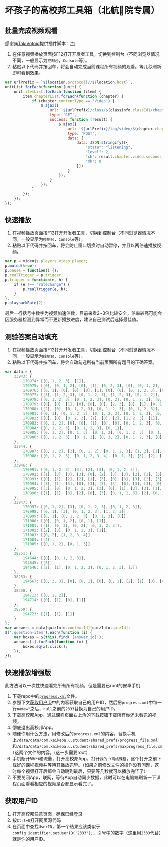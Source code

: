 # 坏孩子的高校邦工具箱（北航🐍院专属）

## 批量完成视频观看

感谢[@TakiVotoid](https://github.com/TakiVotoid)提供插件脚本：[#1](https://github.com/DDoSolitary/gxb-buaa73/issues/1)
1. 在任意视频播放页面按F12打开开发者工具，切换到控制台（不同浏览器情况不同，一般显示为`控制台`，`Console`等）。
2. 粘贴以下代码并按回车，将会自动完成当前课程所有视频的观看。等几秒刷新即可看到效果。

```js
var urlPrefix = `${location.protocol}//${location.host}`;
unitList.forEach(function (unit) {
	unit.itemList.forEach(function (item) {
		item.chapterList.forEach(function (chapter) {
			if (chapter.contentType == 'Video') {
				$.ajax({
					url: `${urlPrefix}/class/${classinfo.classId}/chapter/${chapter.chapterId}/api`,
					type: 'GET',
					success: function (result) {
						$.ajax({
							url: `${urlPrefix}/log/video/${chapter.chapterId}/${classinfo.classId}/api`,
							type: 'POST',
							data: {
								data: JSON.stringify([{
									"state": "listening",
									"level": 2,
									"ch": result.chapter.video.seconds,
									"mh": 0
								}])
							}
						});
					}
				});
			}
		});
	});
});
```


## 快速播放

1. 在视频播放页面按F12打开开发者工具，切换到控制台（不同浏览器情况不同，一般显示为`控制台`，`Console`等）。
2. 粘贴以下代码并按回车，将会防止窗口切换时自动暂停，并且以两倍速播放视频。

```js
var p = videojs.players.video_player;
p.muted(true);
p.pause = function() {};
p.realTrigger = p.trigger;
p.trigger = function(e, h) {
	if (e !== "ratechange") {
		p.realTrigger(e, h);
	}
};
p.playbackRate(2);
```

最后一行括号中数字为视频加速倍数，目前来看2~3倍比较安全，倍率较高可能会因服务器检测到异常而不更新播放进度，建议自己测试后选择最佳值。

## 测验答案自动填充

1. 在视频播放页面按F12打开开发者工具，切换到控制台（不同浏览器情况不同，一般显示为`控制台`，`Console`等）。
2. 粘贴以下代码并按回车，将会自动勾选所有当前页面所有题目的正确答案。


```js
var data = {
	33943: {
		170974: [[0, 1, 2, 3], [1]],
		170975: [[0], [0, 1, 2], [0], [1], [0, 2, 3], [0], [0, 1, 2], [1, 2, 3], [2]],
		170976: [[0, 1], [0], [0], [0], [1], [0], [0], [0, 1, 2, 3], [0], [1], [0], [0, 1, 2, 3], [0], [0]],
		170977: [[3], [1, 2, 3], [0, 1, 2, 3], [1, 2, 3], [0, 1, 2]],
		170978: [[0, 1, 2, 3], [0, 1, 2, 3], [0, 2], [0, 1, 2, 3], [0, 3], [0, 1, 2, 3]],
		170979: [[0], [0], [1], [0], [0], [0], [2, 3], [0], [1], [0, 1, 2, 3], [0, 1], [1]],
		170980: [[2], [0], [0, 1, 2, 3], [0, 1, 2, 3], [0, 1, 2, 3]],
		170981: [[0, 1], [0, 1, 2, 3], [0, 1, 2, 3], [0, 1, 2, 3], [0, 1, 3], [0, 1, 2, 3], [0, 1, 3]],
		170982: [[0], [0], [0, 2, 3], [1], [0], [2], [1, 2, 3], [1]],
		170983: [[0, 1, 2], [0], [0], [1], [0], [0], [0, 1, 2, 3], [0, 1], [0, 1], [0, 1, 2, 3], [3], [0, 1, 2, 3], [0, 1, 2, 3], [1], [0]],
		170984: [[0, 1, 2, 3], [0, 1, 2, 3], [0, 1]],
		170985: [[0, 1, 2], [0, 1, 3], [0, 1, 2], [0, 1, 2, 3], [0, 1, 2], [0, 1, 3]],
		170986: [[0, 1, 2, 3], [0, 1, 2], [0, 1, 2], [0, 1, 2, 3], [0], [0, 1, 2], [0]]
	},
	33944: {
		170987: [[0, 1, 2], [2], [0, 1, 2], [0, 1, 2, 3], [1, 2], [1], [0], [3], [1], [2], [0, 2, 3], [0, 1, 3], [0, 1, 3], [1, 3], [0], [3], [0, 1, 3], [2], [0, 1, 2, 3], [1, 2], [0, 3], [1], [0, 2, 3], [1, 2, 3], [1], [0], [0, 1, 2], [0, 1], [0], [0, 1, 2, 3], [0, 1, 2, 3], [0, 1, 2], [0], [2], [0], [0, 1, 2], [0, 1], [0], [3], [0, 1, 3], [0, 1, 2, 3], [0], [0, 1, 2, 3], [3], [3], [1, 2, 3], [1], [3], [2], [2], [1], [0, 3], [2], [1], [1], [2], [1, 2, 3], [1, 3], [0, 1, 3], [0, 2, 3], [1], [0], [0, 1], [0, 1, 2, 3], [2], [0, 1, 2], [2], [0, 1, 2], [0, 1, 2, 3]],
		170988: [[0, 1, 2, 3], [0, 1, 2, 3, 4], [0, 1, 3], [3], [2], [1], [0, 1], [0, 1, 2, 3, 4], [2], [0, 1, 2], [0, 1, 2, 3], [2], [0, 2], [3], [0, 2], [0, 1, 2, 3], [0], [0, 1, 2], [0, 1, 2, 3], [0, 1, 2, 3], [0, 1, 2, 3], [0, 1, 2, 3], [1], [3], [0, 1, 2, 3], [0, 1, 2, 3], [0, 1, 2, 3], [2], [0, 1, 2, 3], [0, 1, 2, 3], [0, 1, 2]]
	},
	33946: {
		170991: [[0, 1, 2, 3], [3], [2], [3], [0, 1, 2, 3]],
		170992: [[1], [3], [3], [3], [0], [2], [3], [3], [2], [3], [3], [3], [3], [2], [1], [2], [2], [2], [1], [3], [2], [2], [3], [2], [3], [1], [1], [3], [1], [3], [2], [0, 1, 2, 3], [2], [3], [3], [3]],
		170993: [[0], [1], [2], [2], [1], [3], [0], [3], [3], [2], [3], [3], [3], [1, 3], [0, 1, 2, 3], [3]],
		170994: [[3], [1], [3], [0], [3], [3], [3], [0], [3], [3], [0], [2], [2], [2], [1], [0], [3], [3], [2], [3], [3], [3], [0, 1, 2, 3], [0], [2], [1], [3], [3]],
		170995: [[3], [0], [0, 1, 2, 3], [3], [0], [1], [3], [3], [1], [3], [3], [0, 1, 2, 3], [0, 1, 2, 3], [0, 1, 2]],
		170996: [[1], [1], [3], [2], [0], [3], [0, 1, 2, 3], [2], [0, 1, 2, 3], [0], [3], [1], [3], [2], [3], [0], [0], [0], [2], [0, 2], [1], [3], [3], [0, 1, 2, 3], [3], [3]]
	},
	33947: {
		170997: [[0, 1, 2], [3], [0, 1, 2, 3], [0, 1, 2, 3]],
		170998: [[0, 1], [3], [0, 1, 2, 3], [1, 2, 3]],
		170999: [[0, 1], [0, 1, 2, 3], [0, 1, 3], [0]],
		171000: [[0], [0, 1, 2], [0, 1], [1]],
		171001: [[1], [0, 3], [0, 2], [0, 1, 2, 3]],
		171002: [[2], [3], [0, 1, 2, 3], [1]],
		171003: [[0, 2], [1, 2, 3, 4]],
		171004: [[2]],
		171005: [[0, 1, 2], [0, 1, 3]]
	},
	38251: {
		194644: [[0], [0, 1, 2, 3]],
		194645: [[3]],
		194646: [[2], [1], [0, 1, 2, 3], [0, 1, 2, 3], [3]]
	},
	38253: {
		194667: [[0, 2, 3], [0], [0, 1], [0], [0, 1], [2], [1], [0], [0], [0]]
	},
	38258: {
		194713: [[0, 1, 2]],
		194714: [[0], [1], [0], [1]]
	},
	38259: {
		194723: [[1], [1], [1]]
	}
};
var answers = data[quizInfo.contextId][quizInfo.quizId];
$('.question-item').each(function (i) {
	var boxes = $(this).find('[answer_id]');
	answers[i].forEach(function (x) {
		boxes.eq(x).click();
	});
});
```

## 快速播放增强版

此方法可以一次性快速看完所有所有视频，但是需要已root的安卓手机

1. 下载repo中的[`progress.xml`](https://github.com/DDoSolitary/gxb-buaa73/raw/master/progress.xml)文件。
2. 参照下文[获取用户ID](#获取用户ID)中的内容获取自己的用户ID，然后把`progress.xml`中每一行`name="`之后，`null`之前的`2333`替换为自己的用户ID。
3. 下载[高校邦App](http://android.myapp.com/myapp/detail.htm?apkName=com.kaikeba.u.student)，通过课程页面右上角的下载按钮下载所有你还未看完的视频。
4. 彻底退出高校邦App。
5. 随便你用什么方法，用修改后的`progress.xml`的内容，替换手机上`/data/data/com.kaikeba.u.student/shared_prefs/progress_file.xml`和`/data/data/com.kaikeba.u.student/shared_prefs/maxprogress_file.xml`这两个文件的内容。(这一步需要root）
6. 手机断开WiFi和流量，打开高校邦App，打开`我的`->`离线课程`，逐个打开之前下载好的课程视频并等待其播放完毕。（如果之前修改文件的操作没有问题，这时每个视频打开后都会自动跳到最后，只要等几秒就可以播放完毕了）
7. 不要关闭App，联网，等待App自动同步数据，此时可以在电脑端刷新一下课程页面看看相应的视频是否都显示看完了。

## 获取用户ID

1. 打开高校邦任意页面，确保已经登录
2. 按`Ctrl+U`打开网页源代码
3. 在页面中查找`UserID`，第一个结果应该类似于`config.identifier.setUserID('2333');`，引号中的数字（这里用`2333`代替）就是你的用户ID。
